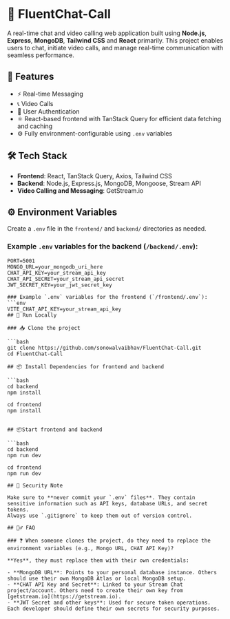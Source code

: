 # 💬 FluentChat-Call

A real-time chat and video calling web application built using **Node.js**, **Express**, **MongoDB**, **Tailwind CSS** and **React** primarily. This project enables users to chat, initiate video calls, and manage real-time communication with seamless performance.

## 🚀 Features

- ⚡ Real-time Messaging 
- 📞 Video Calls
- 🔐 User Authentication 
- ⚛️ React-based frontend with TanStack Query for efficient data fetching and caching  
- ⚙️ Fully environment-configurable using `.env` variables  

## 🛠️ Tech Stack

- **Frontend**: React, TanStack Query, Axios, Tailwind CSS  
- **Backend**: Node.js, Express.js, MongoDB, Mongoose, Stream API 
- **Video Calling and Messaging**: GetStream.io

## ⚙️ Environment Variables

Create a `.env` file in the `frontend/` and `backend/` directories as needed.

### Example `.env` variables for the backend (`/backend/.env`):

```env
PORT=5001
MONGO_URL=your_mongodb_uri_here
CHAT_API_KEY=your_stream_api_key
CHAT_API_SECRET=your_stream_api_secret
JWT_SECRET_KEY=your_jwt_secret_key 

### Example `.env` variables for the frontend (`/frontend/.env`):
```env
VITE_CHAT_API_KEY=your_stream_api_key
## 🧪 Run Locally

### 📥 Clone the project

```bash
git clone https://github.com/sonowalvaibhav/FluentChat-Call.git
cd FluentChat-Call

## 📦 Install Dependencies for frontend and backend

```bash
cd backend
npm install

cd frontend
npm install


## 📦Start frontend and backend

```bash
cd backend
npm run dev

cd frontend
npm run dev

## 🔐 Security Note

Make sure to **never commit your `.env` files**. They contain sensitive information such as API keys, database URLs, and secret tokens.  
Always use `.gitignore` to keep them out of version control.

## 🙋‍♂️ FAQ

### ❓ When someone clones the project, do they need to replace the environment variables (e.g., Mongo URL, CHAT API Key)?

**Yes**, they must replace them with their own credentials:

- **MongoDB URL**: Points to your personal database instance. Others should use their own MongoDB Atlas or local MongoDB setup.
- **CHAT API Key and Secret**: Linked to your Stream Chat project/account. Others need to create their own key from [getstream.io](https://getstream.io).
- **JWT Secret and other keys**: Used for secure token operations. Each developer should define their own secrets for security purposes.
